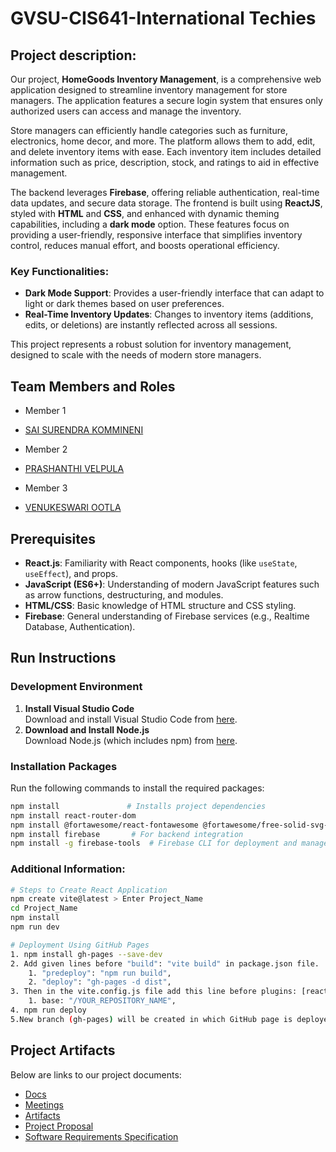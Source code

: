 # GVSU-CIS641-International Techies

## Project description:

Our project, **HomeGoods Inventory Management**, is a comprehensive web application designed to streamline inventory management for store managers. The application features a secure login system that ensures only authorized users can access and manage the inventory.

Store managers can efficiently handle categories such as furniture, electronics, home decor, and more. The platform allows them to add, edit, and delete inventory items with ease. Each inventory item includes detailed information such as price, description, stock, and ratings to aid in effective management.

The backend leverages **Firebase**, offering reliable authentication, real-time data updates, and secure data storage. The frontend is built using **ReactJS**, styled with **HTML** and **CSS**, and enhanced with dynamic theming capabilities, including a **dark mode** option. These features focus on providing a user-friendly, responsive interface that simplifies inventory control, reduces manual effort, and boosts operational efficiency.

### Key Functionalities:

- **Dark Mode Support**: Provides a user-friendly interface that can adapt to light or dark themes based on user preferences.
- **Real-Time Inventory Updates**: Changes to inventory items (additions, edits, or deletions) are instantly reflected across all sessions.

This project represents a robust solution for inventory management, designed to scale with the needs of modern store managers.

## Team Members and Roles

* Member 1 
- [SAI SURENDRA KOMMINENI](https://github.com/saisurendrakommineni/CIS641-HW2-KOMMINENI)
* Member 2 
- [PRASHANTHI VELPULA](https://github.com/PrashanthiVelpula/CIS641-HW2-Velpula.git)
* Member 3 
- [VENUKESWARI OOTLA](https://github.com/Venuootla/CIS-641-HW2-OOTLA)

## Prerequisites
- **React.js**: Familiarity with React components, hooks (like `useState`, `useEffect`), and props.
- **JavaScript (ES6+)**: Understanding of modern JavaScript features such as arrow functions, destructuring, and modules.
- **HTML/CSS**: Basic knowledge of HTML structure and CSS styling.
- **Firebase**: General understanding of Firebase services (e.g., Realtime Database, Authentication).

## Run Instructions
### **Development Environment**
1. **Install Visual Studio Code**  
   Download and install Visual Studio Code from [here](https://code.visualstudio.com/).
2. **Download and Install Node.js**  
   Download Node.js (which includes npm) from [here](https://nodejs.org/).

### **Installation Packages**
Run the following commands to install the required packages:
```bash
npm install               # Installs project dependencies
npm install react-router-dom
npm install @fortawesome/react-fontawesome @fortawesome/free-solid-svg-icons
npm install firebase       # For backend integration
npm install -g firebase-tools  # Firebase CLI for deployment and management
```

### Additional Information:
```bash
# Steps to Create React Application
npm create vite@latest > Enter Project_Name
cd Project_Name
npm install
npm run dev

# Deployment Using GitHub Pages
1. npm install gh-pages --save-dev
2. Add given lines before "build": "vite build" in package.json file.
	1. "predeploy": "npm run build",
	2. "deploy": "gh-pages -d dist",
3. Then in the vite.config.js file add this line before plugins: [react()]
	1. base: "/YOUR_REPOSITORY_NAME",
4. npm run deploy
5.New branch (gh-pages) will be created in which GitHub page is deployed.
```
## Project Artifacts
Below are links to our project documents:
- [Docs](https://github.com/PrashanthiVelpula/GVSU-CIS641-InternationalTechies/tree/main/docs)
- [Meetings](https://github.com/PrashanthiVelpula/GVSU-CIS641-InternationalTechies/tree/main/meetings)
- [Artifacts](https://github.com/PrashanthiVelpula/GVSU-CIS641-InternationalTechies/tree/main/artifacts)
- [Project Proposal](https://github.com/PrashanthiVelpula/GVSU-CIS641-InternationalTechies/blob/main/docs/proposal-template.md)
- [Software Requirements Specification](https://github.com/PrashanthiVelpula/GVSU-CIS641-InternationalTechies/blob/main/docs/software_requirements_specification.md)
